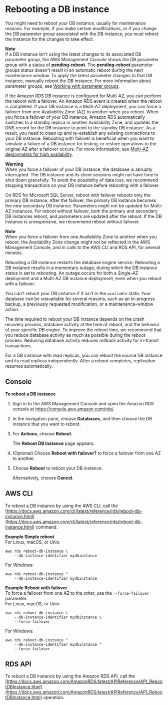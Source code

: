 # Rebooting a DB instance<a name="USER_RebootInstance"></a>

You might need to reboot your DB instance, usually for maintenance reasons\. For example, if you make certain modifications, or if you change the DB parameter group associated with the DB instance, you must reboot the instance for the changes to take effect\. 

**Note**  
If a DB instance isn't using the latest changes to its associated DB parameter group, the AWS Management Console shows the DB parameter group with a status of **pending\-reboot**\. The **pending\-reboot** parameter groups status doesn't result in an automatic reboot during the next maintenance window\. To apply the latest parameter changes to that DB instance, manually reboot the DB instance\. For more information about parameter groups, see [Working with parameter groups](USER_WorkingWithParamGroups.md)\.

If the Amazon RDS DB instance is configured for Multi\-AZ, you can perform the reboot with a failover\. An Amazon RDS event is created when the reboot is completed\. If your DB instance is a Multi\-AZ deployment, you can force a failover from one Availability Zone \(AZ\) to another when you reboot\. When you force a failover of your DB instance, Amazon RDS automatically switches to a standby replica in another Availability Zone, and updates the DNS record for the DB instance to point to the standby DB instance\. As a result, you need to clean up and re\-establish any existing connections to your DB instance\. Rebooting with failover is beneficial when you want to simulate a failure of a DB instance for testing, or restore operations to the original AZ after a failover occurs\. For more information, see [Multi\-AZ deployments for high availability](Concepts.MultiAZ.md)\. 

**Warning**  
When you force a failover of your DB instance, the database is abruptly interrupted\. The DB instance and its client sessions might not have time to shut down gracefully\. To avoid the possibility of data loss, we recommend stopping transactions on your DB instance before rebooting with a failover\.

On RDS for Microsoft SQL Server, reboot with failover reboots only the primary DB instance\. After the failover, the primary DB instance becomes the new secondary DB instance\. Parameters might not be updated for Multi\-AZ instances\. For reboot without failover, both the primary and secondary DB instances reboot, and parameters are updated after the reboot\. If the DB instance is unresponsive, we recommend reboot without failover\.

**Note**  
When you force a failover from one Availability Zone to another when you reboot, the Availability Zone change might not be reflected in the AWS Management Console, and in calls to the AWS CLI and RDS API, for several minutes\.

Rebooting a DB instance restarts the database engine service\. Rebooting a DB instance results in a momentary outage, during which the DB instance status is set to *rebooting*\. An outage occurs for both a Single\-AZ deployment and a Multi\-AZ DB instance deployment, even when you reboot with a failover\.

You can't reboot your DB instance if it isn't in the `available` state\. Your database can be unavailable for several reasons, such as an in\-progress backup, a previously requested modification, or a maintenance\-window action\.

The time required to reboot your DB instance depends on the crash recovery process, database activity at the time of reboot, and the behavior of your specific DB engine\. To improve the reboot time, we recommend that you reduce database activity as much as possible during the reboot process\. Reducing database activity reduces rollback activity for in\-transit transactions\. 

For a DB instance with read replicas, you can reboot the source DB instance and its read replicas independently\. After a reboot completes, replication resumes automatically\.

## Console<a name="USER_RebootInstance.Console"></a>

**To reboot a DB instance**

1. Sign in to the AWS Management Console and open the Amazon RDS console at [https://console\.aws\.amazon\.com/rds/](https://console.aws.amazon.com/rds/)\.

1. In the navigation pane, choose **Databases**, and then choose the DB instance that you want to reboot\. 

1. For **Actions**, choose **Reboot**\. 

   The **Reboot DB Instance** page appears\.

1. \(Optional\) Choose **Reboot with failover?** to force a failover from one AZ to another\. 

1. Choose **Reboot** to reboot your DB instance\. 

   Alternatively, choose **Cancel**\. 

## AWS CLI<a name="USER_RebootInstance.CLI"></a>

To reboot a DB instance by using the AWS CLI, call the [https://docs.aws.amazon.com/cli/latest/reference/rds/reboot-db-instance.html](https://docs.aws.amazon.com/cli/latest/reference/rds/reboot-db-instance.html) command\. 

**Example Simple reboot**  
For Linux, macOS, or Unix:  

```
aws rds reboot-db-instance \
    --db-instance-identifier mydbinstance
```
For Windows:  

```
aws rds reboot-db-instance ^
    --db-instance-identifier mydbinstance
```

**Example Reboot with failover**  
To force a failover from one AZ to the other, use the `--force-failover` parameter\.   
For Linux, macOS, or Unix:  

```
aws rds reboot-db-instance \
    --db-instance-identifier mydbinstance \
    --force-failover
```
For Windows:  

```
aws rds reboot-db-instance ^
    --db-instance-identifier mydbinstance ^
    --force-failover
```

## RDS API<a name="USER_RebootInstance.API"></a>

To reboot a DB instance by using the Amazon RDS API, call the [https://docs.aws.amazon.com/AmazonRDS/latest/APIReference/API_RebootDBInstance.html](https://docs.aws.amazon.com/AmazonRDS/latest/APIReference/API_RebootDBInstance.html) operation\. 